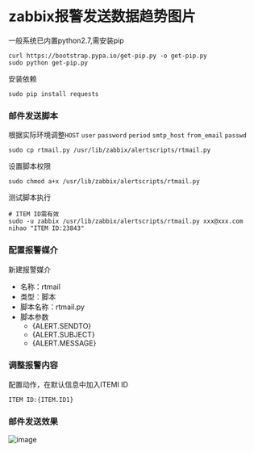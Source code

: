 # zabbix报警发送数据趋势图片
一般系统已内置python2.7,需安装pip
```
curl https://bootstrap.pypa.io/get-pip.py -o get-pip.py
sudo python get-pip.py
```
安装依赖
```
sudo pip install requests
```

### 邮件发送脚本
根据实际环境调整`HOST` `user` `password` `period` `smtp_host` `from_email` `passwd`

`sudo cp rtmail.py /usr/lib/zabbix/alertscripts/rtmail.py`

设置脚本权限
```
sudo chmod a+x /usr/lib/zabbix/alertscripts/rtmail.py
```
测试脚本执行
```
# ITEM ID需有效
sudo -u zabbix /usr/lib/zabbix/alertscripts/rtmail.py xxx@xxx.com nihao "ITEM ID:23843"
```
### 配置报警媒介
新建报警媒介

- 名称：rtmail
- 类型：脚本
- 脚本名称：rtmail.py
- 脚本参数
    - {ALERT.SENDTO}
    - {ALERT.SUBJECT}
    - {ALERT.MESSAGE}

### 调整报警内容
配置动作，在默认信息中加入ITEMI ID
```
ITEM ID:{ITEM.ID1}
```
### 邮件发送效果
![image](https://note.youdao.com/yws/public/resource/7d986dbc90ebc3b25827a78614c5b782/xmlnote/B518194E8BA748EC9CC22FD5749CA5F2/38789)
